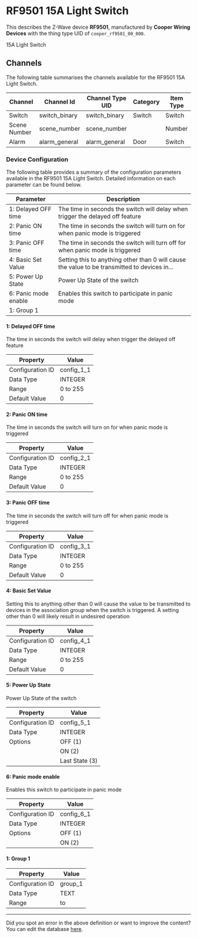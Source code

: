 
# RF9501 15A Light Switch

This describes the Z-Wave device **RF9501**, manufactured by **Cooper Wiring Devices** with the thing type UID of ```cooper_rf9501_00_000```. 

15A Light Switch

## Channels
The following table summarises the channels available for the RF9501 15A Light Switch.

| Channel | Channel Id | Channel Type UID | Category | Item Type |
|---------|------------|------------------|----------|-----------|
| Switch | switch_binary | switch_binary | Switch | Switch |
| Scene Number | scene_number | scene_number |  | Number |
| Alarm | alarm_general | alarm_general | Door | Switch |




### Device Configuration
The following table provides a summary of the configuration parameters available in the RF9501 15A Light Switch.
Detailed information on each parameter can be found below.

| Parameter   | Description |
|-------------|-------------|
| 1: Delayed OFF time | The time in seconds the switch will delay when trigger the delayed off feature |
| 2: Panic ON time | The time in seconds the switch will turn on for when panic mode is triggered |
| 3: Panic OFF time | The time in seconds the switch will turn off for when panic mode is triggered |
| 4: Basic Set Value | Setting this to anything other than 0 will cause the value to be transmitted to devices in... |
| 5: Power Up State | Power Up State of the switch |
| 6: Panic mode enable | Enables this switch to participate in panic mode |
| 1: Group 1 |  |




#### 1: Delayed OFF time

The time in seconds the switch will delay when trigger the delayed off feature


| Property         | Value    |
|------------------|----------|
| Configuration ID | config_1_1 |
| Data Type        | INTEGER |
| Range | 0 to 255 |
| Default Value | 0 |






#### 2: Panic ON time

The time in seconds the switch will turn on for when panic mode is triggered


| Property         | Value    |
|------------------|----------|
| Configuration ID | config_2_1 |
| Data Type        | INTEGER |
| Range | 0 to 255 |
| Default Value | 0 |






#### 3: Panic OFF time

The time in seconds the switch will turn off for when panic mode is triggered


| Property         | Value    |
|------------------|----------|
| Configuration ID | config_3_1 |
| Data Type        | INTEGER |
| Range | 0 to 255 |
| Default Value | 0 |






#### 4: Basic Set Value

Setting this to anything other than 0 will cause the value to be transmitted to devices in the association group when the switch is triggered. A setting other than 0 will likely result in undesired operation


| Property         | Value    |
|------------------|----------|
| Configuration ID | config_4_1 |
| Data Type        | INTEGER |
| Range | 0 to 255 |
| Default Value | 0 |






#### 5: Power Up State

Power Up State of the switch


| Property         | Value    |
|------------------|----------|
| Configuration ID | config_5_1 |
| Data Type        | INTEGER || Default Value | 1 |
| Options | OFF (1) |
|  | ON (2) |
|  | Last State (3) |






#### 6: Panic mode enable

Enables this switch to participate in panic mode


| Property         | Value    |
|------------------|----------|
| Configuration ID | config_6_1 |
| Data Type        | INTEGER || Default Value | 1 |
| Options | OFF (1) |
|  | ON (2) |






#### 1: Group 1




| Property         | Value    |
|------------------|----------|
| Configuration ID | group_1 |
| Data Type        | TEXT |
| Range |  to  |






---

Did you spot an error in the above definition or want to improve the content?
You can edit the database [here](http://www.cd-jackson.com/index.php/zwave/zwave-device-database/zwave-device-list/devicesummary/18).

